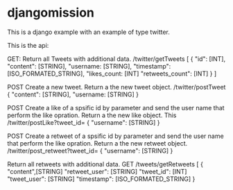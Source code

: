 # djangomission

This is a django example with an example of type twitter.

This is the api:

GET:
Return all Tweets with additional data.
/twitter/getTweets
[
 {
   "id": [INT],
   "content": [STRING],
   "username: [STRING],
   "timestamp": [ISO_FORMATED_STRING],
   "likes_count: [INT]
    "retweets_count": [INT]
 }
]

POST
Create a new tweet.
Return a the new tweet object.
/twitter/postTweet
{
 "content": [STRING],
  "username: [STRING]
}

POST
Create a like of a spsific id by parameter and send the user name that perform the like opration.
Return a the new like object.
This 
/twitter/postLike?tweet_id=
{
  "username": [STRING]
}

POST
Create a retweet of a spsific id by parameter and send the user name that perform the like opration.
Return a the new retweet object.
/twitter/post_retweet?tweet_id=
{
  "username": [STRING]
}

Return all retweets with additional data.
GET
/tweets/getRetweets
[
 {
 "content",[STRING]
 "retweet_user": [STRING]
  "tweet_id": [INT]
  "tweet_user": [STRING]
  "timestamp": [ISO_FORMATED_STRING]
}
